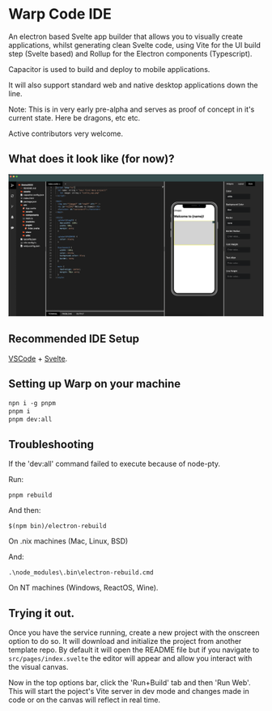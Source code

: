 # Warp Code IDE

An electron based Svelte app builder that allows you to visually create applications, whilst generating clean Svelte code, using Vite for the UI build step (Svelte based) and Rollup for the Electron components (Typescript).

Capacitor is used to build and deploy to mobile applications.

It will also support standard web and native desktop applications down the line.

Note: This is in very early pre-alpha and serves as proof of concept in it's current state. Here be dragons, etc etc.

Active contributors very welcome.

## What does it look like (for now)?

![alt text](https://github.com/patrickjquinn/project-warp/blob/main/warp.png?raw=true)

## Recommended IDE Setup

[VSCode](https://code.visualstudio.com/) + [Svelte](https://marketplace.visualstudio.com/items?itemName=svelte.svelte-vscode).

## Setting up Warp on your machine

```
npn i -g pnpm
pnpm i
pnpm dev:all
```

## Troubleshooting

If the 'dev:all' command failed to execute because of node-pty.

Run:

```
pnpm rebuild
```

And then:

```
$(npm bin)/electron-rebuild
```

On .nix machines (Mac, Linux, BSD)

And:

```
.\node_modules\.bin\electron-rebuild.cmd
```

On NT machines (Windows, ReactOS, Wine).

## Trying it out.

Once you have the service running, create a new project with the onscreen option to do so. It will download and initialize the project from another template repo. By default it will open the README file but if you navigate to `src/pages/index.svelte` the editor will appear and allow you interact with the visual canvas.

Now in the top options bar, click the 'Run+Build' tab and then 'Run Web'. This will start the poject's Vite server in dev mode and changes made in code or on the canvas will reflect in real time.

